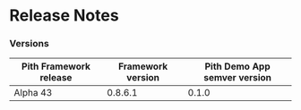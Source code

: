# Release Notes

### Versions

Pith Framework release | Framework version | Pith Demo App semver version
---------------------- | ----------------- | ----------------------------
Alpha 43 | 0.8.6.1 | 0.1.0